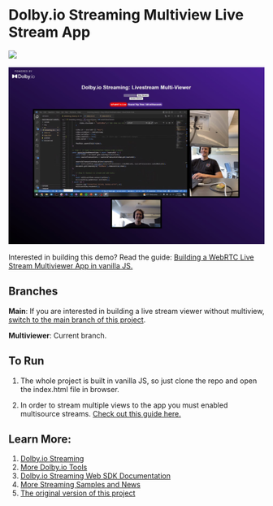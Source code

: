# Dolby.io Streaming Multiview Live Stream App
[![](https://data.jsdelivr.com/v1/package/npm/@millicast/sdk/badge)](https://www.jsdelivr.com/package/npm/@millicast/sdk)

![Livestream viewer image](img/multiviewer-demo.JPG)

Interested in building this demo? Read the guide:  [Building a WebRTC Live Stream Multiviewer App in vanilla JS.](https://dolby.io/blog/building-a-webrtc-live-stream-multiviewer-app/) 

## Branches

**Main**: If you are interested in building a live stream viewer without multiview, [switch to the main branch of this project](https://github.com/dolbyio-samples/blog-millicast-livestream-viewer).

**Multiviewer**: Current branch.

## To Run
1. The whole project is built in vanilla JS, so just clone the repo and open the index.html file in browser.

2. In order to stream multiple views to the app you must enabled multisource streams. [Check out this guide here.](https://dolby.io/blog/enabling-multiview-for-dolby-io-livestreaming/)

## Learn More:
1. [Dolby.io Streaming](https://dolby.io/products/real-time-streaming/)
2. [More Dolby.io Tools](https://dolby.io/)
3. [Dolby.io Streaming Web SDK Documentation](https://docs.dolby.io/streaming-apis/docs/web)
4. [More Streaming Samples and News](https://github.com/millicast/millicast-sdk)
5. [The original version of this project](https://github.com/dolbyio-samples/blog-millicast-livestream-viewer)

